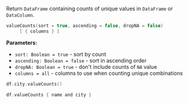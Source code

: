 [//]: # (title: valueCounts)

<!---IMPORT org.jetbrains.kotlinx.dataframe.samples.api.Analyze-->

Return `DataFrame` containing counts of unique values in `DataFrame` or `DataColumn`.

```kotlin
valueCounts(sort = true, ascending = false, dropNA = false)
     [ { columns } ]
```

**Parameters:**
* `sort: Boolean = true` - sort by count
* `ascending: Boolean = false` - sort in ascending order
* `dropNA: Boolean = true` - don't include counts of `NA` value
* `columns = all` - columns to use when counting unique combinations 

<!---FUN valueCounts-->

```kotlin
df.city.valueCounts()

df.valueCounts { name and city }
```

<!---END-->
